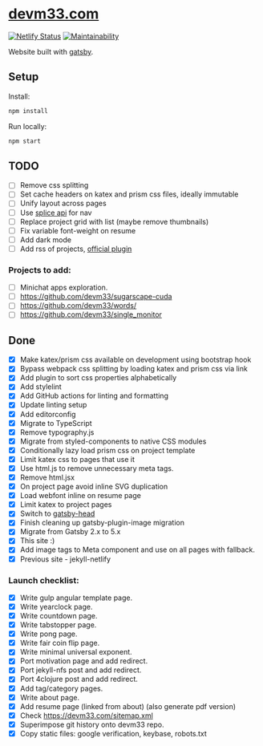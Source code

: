 # [devm33.com](https://devm33.com)

[![Netlify Status](https://api.netlify.com/api/v1/badges/c78b918f-2b19-453b-9db9-492b844a6e6d/deploy-status)](https://app.netlify.com/sites/devm33-com/deploys)
[![Maintainability](https://api.codeclimate.com/v1/badges/105482f3c9c668c64fc9/maintainability)](https://codeclimate.com/github/devm33/devm33.com/maintainability)

Website built with [gatsby](https://www.gatsbyjs.org).

## Setup

Install:

```sh
npm install
```

Run locally:

```sh
npm start
```

## TODO

- [ ] Remove css splitting
- [ ] Set cache headers on katex and prism css files, ideally immutable
- [ ] Unify layout across pages
- [ ] Use
      [splice api](https://www.gatsbyjs.com/docs/how-to/performance/using-slices/)
      for nav
- [ ] Replace project grid with list (maybe remove thumbnails)
- [ ] Fix variable font-weight on resume
- [ ] Add dark mode
- [ ] Add rss of projects,
      [official plugin](https://www.gatsbyjs.com/plugins/gatsby-plugin-feed/)

### Projects to add:

- [ ] Minichat apps exploration.
- [ ] https://github.com/devm33/sugarscape-cuda
- [ ] https://github.com/devm33/words/
- [ ] https://github.com/devm33/single_monitor

## Done

- [x] Make katex/prism css available on development using bootstrap hook
- [x] Bypass webpack css splitting by loading katex and prism css via link
- [x] Add plugin to sort css properties alphabetically
- [x] Add stylelint
- [x] Add GitHub actions for linting and formatting
- [x] Update linting setup
- [x] Add editorconfig
- [x] Migrate to TypeScript
- [x] Remove typography.js
- [x] Migrate from styled-components to native CSS modules
- [x] Conditionally lazy load prism css on project template
- [x] Limit katex css to pages that use it
- [x] Use html.js to remove unnecessary meta tags.
- [x] Remove html.jsx
- [x] On project page avoid inline SVG duplication
- [x] Load webfont inline on resume page
- [x] Limit katex to project pages
- [x] Switch to
      [gatsby-head](https://www.gatsbyjs.com/docs/reference/built-in-components/gatsby-head/)
- [x] Finish cleaning up gatsby-plugin-image migration
- [x] Migrate from Gatsby 2.x to 5.x
- [x] This site :)
- [x] Add image tags to Meta component and use on all pages with fallback.
- [x] Previous site - jekyll-netlify

### Launch checklist:

- [x] Write gulp angular template page.
- [x] Write yearclock page.
- [x] Write countdown page.
- [x] Write tabstopper page.
- [x] Write pong page.
- [x] Write fair coin flip page.
- [x] Write minimal universal exponent.
- [x] Port motivation page and add redirect.
- [x] Port jekyll-nfs post and add redirect.
- [x] Port 4clojure post and add redirect.
- [x] Add tag/category pages.
- [x] Write about page.
- [x] Add resume page (linked from about) (also generate pdf version)
- [x] Check https://devm33.com/sitemap.xml
- [x] Superimpose git history onto devm33 repo.
- [x] Copy static files: google verification, keybase, robots.txt
